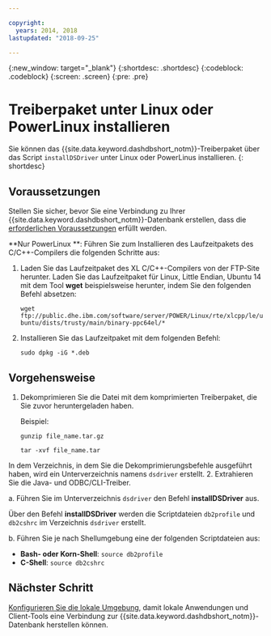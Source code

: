 ```yaml
---

copyright:
  years: 2014, 2018
lastupdated: "2018-09-25"

---
```


<!-- Attribute definitions --> 
{:new_window: target="_blank"}
{:shortdesc: .shortdesc}
{:codeblock: .codeblock}
{:screen: .screen}
{:pre: .pre}

# Treiberpaket unter Linux oder PowerLinux installieren

Sie können das {{site.data.keyword.dashdbshort_notm}}-Treiberpaket über das Script `installDSDriver` unter Linux oder PowerLinus installieren.
{: shortdesc}

## Voraussetzungen

Stellen Sie sicher, bevor Sie eine Verbindung zu Ihrer {{site.data.keyword.dashdbshort_notm}}-Datenbank erstellen, dass die [erforderlichen Voraussetzungen](connecting.html#prereqs) erfüllt werden. 

<!-- Download the Db2 driver package for your operating system from the web console and install it. -->

**Nur PowerLinux **: Führen Sie zum Installieren des Laufzeitpakets des C/C++-Compilers die folgenden Schritte aus: 

1. Laden Sie das Laufzeitpaket des XL C/C++-Compilers von der FTP-Site herunter. Laden Sie das Laufzeitpaket für Linux, Little Endian, Ubuntu 14 mit dem Tool **wget** beispielsweise herunter, indem Sie den folgenden Befehl absetzen:  

   `wget ftp://public.dhe.ibm.com/software/server/POWER/Linux/rte/xlcpp/le/ubuntu/dists/trusty/main/binary-ppc64el/*`
2. Installieren Sie das Laufzeitpaket mit dem folgenden Befehl: 

   `sudo dpkg -iG *.deb` 

## Vorgehensweise

1. Dekomprimieren Sie die Datei mit dem komprimierten Treiberpaket, die Sie zuvor heruntergeladen haben. 

   Beispiel:  

   `gunzip file_name.tar.gz`

   `tar -xvf file_name.tar`

In dem Verzeichnis, in dem Sie die Dekomprimierungsbefehle ausgeführt haben, wird ein Unterverzeichnis namens `dsdriver` erstellt.
2. Extrahieren Sie die Java- und ODBC/CLI-Treiber. 

   a. Führen Sie im Unterverzeichnis `dsdriver` den Befehl **installDSDriver** aus. 
   
   Über den Befehl **installDSDriver** werden die Scriptdateien `db2profile` und `db2cshrc` im Verzeichnis `dsdriver` erstellt. 

   b. Führen Sie je nach Shellumgebung eine der folgenden Scriptdateien aus: 

   - **Bash- oder Korn-Shell**: `source db2profile`
   - **C-Shell**: `source db2cshrc`

## Nächster Schritt

[Konfigurieren Sie die lokale Umgebung](driver_pkg_cfg.html), damit lokale Anwendungen und Client-Tools eine Verbindung zur {{site.data.keyword.dashdbshort_notm}}-Datenbank herstellen können.    




